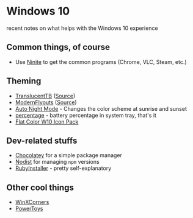# Windows 10
recent notes on what helps with the Windows 10 experience

## Common things, of course
- Use [Ninite](https://ninite.com/) to get the common programs (Chrome, VLC, Steam, etc.)

## Theming
- [TranslucentTB](https://www.microsoft.com/en-us/p/translucenttb/9pf4kz2vn4w9) ([Source](https://github.com/TranslucentTB/TranslucentTB))
- [ModernFlyouts](https://www.microsoft.com/en-us/p/modernflyouts-preview/9mt60qv066rp) ([Source](https://github.com/ModernFlyouts-Community/ModernFlyouts))
- [Auto Night Mode](https://github.com/Armin2208/Windows-Auto-Night-Mode) - Changes the color scheme at sunrise and sunset
- [percentage](https://github.com/kas/percentage) - battery percentage in system tray, that's it
- [Flat Color W10 Icon Pack](https://www.deviantart.com/alexgal23/art/Flat-Color-W10-IconPack-558363064)

## Dev-related stuffs
- [Chocolatey](https://chocolatey.org/) for a simple package manager
- [Nodist](https://github.com/nullivex/nodist) for managing `npm` versions
- [RubyInstaller](https://github.com/oneclick/rubyinstaller2) - pretty self-explanatory

## Other cool things
- [WinXCorners](https://github.com/vhanla/winxcorners)
- [PowerToys](https://github.com/microsoft/PowerToys)
